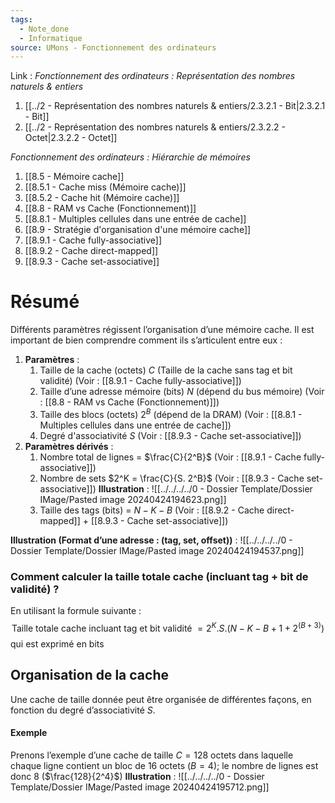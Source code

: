 ```yaml
---
tags:
  - Note_done
  - Informatique
source: UMons - Fonctionnement des ordinateurs
---
```


Link :
_Fonctionnement des ordinateurs : Représentation des nombres naturels & entiers_
1. [[../2 - Représentation des nombres naturels & entiers/2.3.2.1 - Bit|2.3.2.1 - Bit]]
2. [[../2 - Représentation des nombres naturels & entiers/2.3.2.2 - Octet|2.3.2.2 - Octet]]

_Fonctionnement des ordinateurs : Hiérarchie de mémoires_
1. [[8.5 - Mémoire cache]]
2. [[8.5.1 - Cache miss (Mémoire cache)]]
3. [[8.5.2 - Cache hit (Mémoire cache)]]
4. [[8.8 - RAM vs Cache (Fonctionnement)]]
5. [[8.8.1 - Multiples cellules dans une entrée de cache]]
6. [[8.9 - Stratégie d'organisation d'une mémoire cache]]
7. [[8.9.1 - Cache fully-associative]]
8. [[8.9.2 - Cache direct-mapped]]
9. [[8.9.3 - Cache set-associative]]

# Résumé
Différents paramètres régissent l’organisation d’une mémoire cache. Il est important de bien comprendre comment ils s’articulent entre eux :
1. **Paramètres** :
	1. Taille de la cache (octets) $C$ (Taille de la cache sans tag et bit validité)
	(Voir : [[8.9.1 - Cache fully-associative]])
	3. Taille d’une adresse mémoire (bits) $N$ (dépend du bus mémoire)
	(Voir : [[8.8 - RAM vs Cache (Fonctionnement)]])
	4. Taille des blocs (octets) $2^B$ (dépend de la DRAM)
	(Voir : [[8.8.1 - Multiples cellules dans une entrée de cache]])
	4. Degré d'associativité $S$ 
	(Voir : [[8.9.3 - Cache set-associative]])
2. **Paramètres dérivés** :
	1. Nombre total de lignes = $\frac{C}{2^B}$ 
	(Voir : [[8.9.1 - Cache fully-associative]])
	3. Nombre de sets $2^K = \frac{C}{S. 2^B}$ 
	(Voir : [[8.9.3 - Cache set-associative]])
	**Illustration** : ![[../../../../0 - Dossier Template/Dossier IMage/Pasted image 20240424194623.png]]
	1. Taille des tags (bits) = $N-K-B$ 
	(Voir : [[8.9.2 - Cache direct-mapped]] + [[8.9.3 - Cache set-associative]])

**Illustration (Format d’une adresse : (tag, set, offset))** : ![[../../../../0 - Dossier Template/Dossier IMage/Pasted image 20240424194537.png]]
### Comment calculer la taille totale cache (incluant tag + bit de validité) ?
En utilisant la formule suivante : $$\text{Taille totale cache incluant tag et bit validité }= 2^K . S . \left(N-K-B + 1 + 2^{(B+3)}\right)$$ qui est exprimé en bits

## Organisation de la cache
Une cache de taille donnée peut être organisée de différentes façons, en fonction du degré d’associativité $S$. 
#### Exemple
Prenons l’exemple d’une cache de taille $C=128$ octets dans laquelle chaque ligne contient un bloc de $16$ octets ($B=4$); le nombre de lignes est donc 8 ($\frac{128}{2^4}$)
**Illustration** : ![[../../../../0 - Dossier Template/Dossier IMage/Pasted image 20240424195712.png]]
